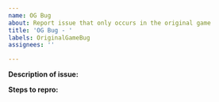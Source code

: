 ```yaml
---
name: OG Bug
about: Report issue that only occurs in the original game
title: 'OG Bug - '
labels: OriginalGameBug
assignees: ''

---
```


**Description of issue:** 

**Steps to repro:** 
